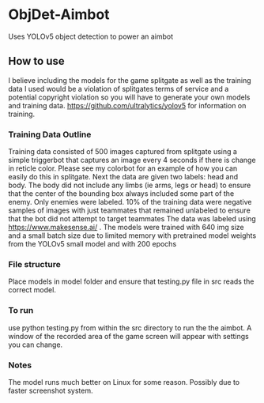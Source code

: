 # ObjDet-Aimbot
Uses YOLOv5 object detection to power an aimbot


## How to use
I believe including the models for the game splitgate as well as the training data I used would be a violation of splitgates terms of service and a potential copyright violation so you will have to generate your own models and training data. https://github.com/ultralytics/yolov5 for information on training.

### Training Data Outline
Training data consisted of 500 images captured from splitgate using a simple triggerbot that captures an image every 4 seconds if there is change in reticle color. Please see my colorbot for an example of how you can easily do this in splitgate. Next the data are given two labels: head and body. The body did not include any limbs (ie arms, legs or head) to ensure that the center of the bounding box always included some part of the enemy. Only enemies were labeled. 10% of the training data were  negative samples of images with just teammates that remained unlabeled to ensure that the bot did not attempt to target teammates  The data was labeled using https://www.makesense.ai/ . The models were trained with 640 img size and a small batch size due to limited memory with pretrained model weights from the YOLOv5 small model and with 200 epochs

### File structure
Place models in model folder and ensure that testing.py file in src reads the correct model.

### To run 
use python testing.py from within the src directory to run the the aimbot. A window of the recorded area of the game screen will appear with settings you can change. 


### Notes
The model runs much better on Linux for some reason. Possibly due to faster screenshot system. 